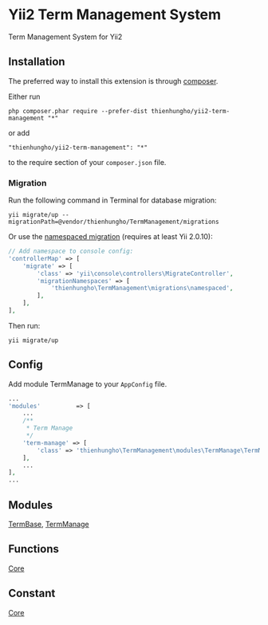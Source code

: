 Yii2 Term Management System
====================
Term Management System for Yii2

Installation
------------

The preferred way to install this extension is through [composer](http://getcomposer.org/download/).

Either run

```
php composer.phar require --prefer-dist thienhungho/yii2-term-management "*"
```

or add

```
"thienhungho/yii2-term-management": "*"
```

to the require section of your `composer.json` file.

### Migration

Run the following command in Terminal for database migration:

```
yii migrate/up --migrationPath=@vendor/thienhungho/TermManagement/migrations
```

Or use the [namespaced migration](http://www.yiiframework.com/doc-2.0/guide-db-migrations.html#namespaced-migrations) (requires at least Yii 2.0.10):

```php
// Add namespace to console config:
'controllerMap' => [
    'migrate' => [
        'class' => 'yii\console\controllers\MigrateController',
        'migrationNamespaces' => [
            'thienhungho\TermManagement\migrations\namespaced',
        ],
    ],
],
```

Then run:
```
yii migrate/up
```

Config
------------

Add module TermManage to your `AppConfig` file.

```php
...
'modules'          => [
    ...
    /**
     * Term Manage
     */
    'term-manage' => [
        'class' => 'thienhungho\TermManagement\modules\TermManage\TermManage',
    ],
    ...
],
...
```

Modules
------------

[TermBase](https://github.com/thienhungho/yii2-term-management/tree/master/src/modules/TermBase), [TermManage](https://github.com/thienhungho/yii2-term-management/tree/master/src/modules/TermManage)

Functions
------------

[Core](https://github.com/thienhungho/yii2-term-management/tree/master/src/functions/core.php)

Constant
------------

[Core](https://github.com/thienhungho/yii2-term-management/tree/master/src/const/core.php)